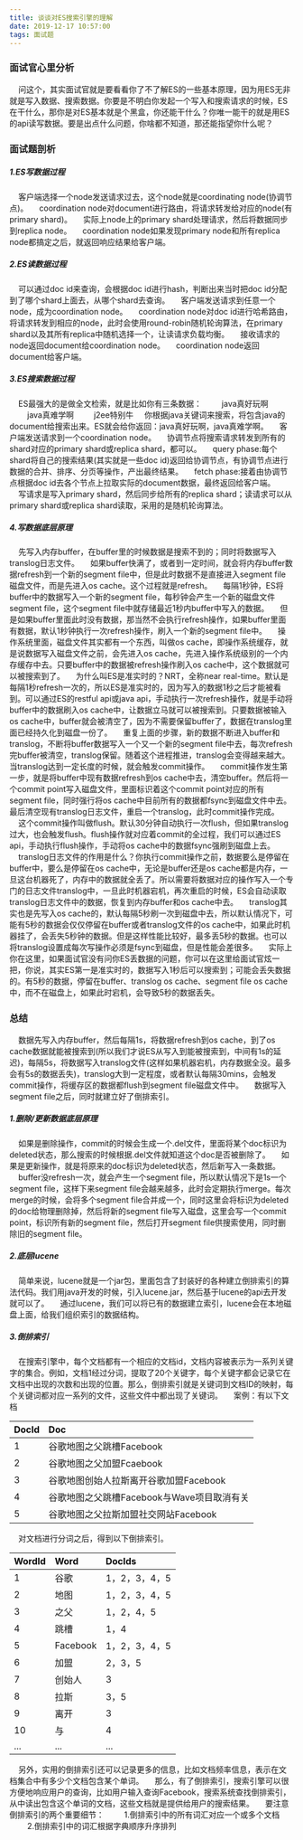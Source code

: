 ```yaml
---
title: 谈谈对ES搜索引擎的理解
date: 2019-12-17 10:57:00
tags: 面试题
---
```

### 面试官心里分析 ###
&nbsp;&nbsp;&nbsp;&nbsp;问这个，其实面试官就是要看看你了不了解ES的一些基本原理，因为用ES无非就是写入数据、搜索数据。你要是不明白你发起一个写入和搜索请求的时候，ES在干什么，那你是对ES基本就是个黑盒，你还能干什么？你唯一能干的就是用ES的api读写数据。要是出点什么问题，你啥都不知道，那还能指望你什么呢？
<!-- more -->
### 面试题剖析 ###
##### 1.ES写数据过程 #####
&nbsp;&nbsp;&nbsp;&nbsp;客户端选择一个node发送请求过去，这个node就是coordinating node(协调节点)。
&nbsp;&nbsp;&nbsp;&nbsp;coordination node对document进行路由，将请求转发给对应的node(有primary shard)。
&nbsp;&nbsp;&nbsp;&nbsp;实际上node上的primary shard处理请求，然后将数据同步到replica node。
&nbsp;&nbsp;&nbsp;&nbsp;coordination node如果发现primary node和所有replica node都搞定之后，就返回响应结果给客户端。
##### 2.ES读数据过程 #####
&nbsp;&nbsp;&nbsp;&nbsp;可以通过doc id来查询，会根据doc id进行hash，判断出来当时把doc id分配到了哪个shard上面去，从哪个shard去查询。
&nbsp;&nbsp;&nbsp;&nbsp;客户端发送请求到任意一个node，成为coordination node。
&nbsp;&nbsp;&nbsp;&nbsp;coordination node对doc id进行哈希路由，将请求转发到相应的node，此时会使用round-robin随机轮询算法，在primary shard以及其所有replica中随机选择一个，让读请求负载均衡。
&nbsp;&nbsp;&nbsp;&nbsp;接收请求的node返回document给coordination node。
&nbsp;&nbsp;&nbsp;&nbsp;coordination node返回document给客户端。
##### 3.ES搜索数据过程 #####
&nbsp;&nbsp;&nbsp;&nbsp;ES最强大的是做全文检索，就是比如你有三条数据：
&nbsp;&nbsp;&nbsp;&nbsp;&nbsp;&nbsp;&nbsp;&nbsp;java真好玩啊
&nbsp;&nbsp;&nbsp;&nbsp;&nbsp;&nbsp;&nbsp;&nbsp;java真难学啊
&nbsp;&nbsp;&nbsp;&nbsp;&nbsp;&nbsp;&nbsp;&nbsp;j2ee特别牛
&nbsp;&nbsp;&nbsp;&nbsp;你根据java关键词来搜索，将包含java的document给搜索出来。ES就会给你返回：java真好玩啊，java真难学啊。
&nbsp;&nbsp;&nbsp;&nbsp;客户端发送请求到一个coordination node。
&nbsp;&nbsp;&nbsp;&nbsp;协调节点将搜索请求转发到所有的shard对应的primary shard或replica shard，都可以。
&nbsp;&nbsp;&nbsp;&nbsp;query phase:每个shard将自己的搜索结果(其实就是一些doc id)返回给协调节点，有协调节点进行数据的合并、排序、分页等操作，产出最终结果。
&nbsp;&nbsp;&nbsp;&nbsp;fetch phase:接着由协调节点根据doc id去各个节点上拉取实际的document数据，最终返回给客户端。
&nbsp;&nbsp;&nbsp;&nbsp;写请求是写入primary shard，然后同步给所有的replica shard；读请求可以从primary shard或replica shard读取，采用的是随机轮询算法。
##### 4.写数据底层原理 #####
&nbsp;&nbsp;&nbsp;&nbsp;先写入内存buffer，在buffer里的时候数据是搜索不到的；同时将数据写入translog日志文件。
&nbsp;&nbsp;&nbsp;&nbsp;如果buffer快满了，或者到一定时间，就会将内存buffer数据refresh到一个新的segment file中，但是此时数据不是直接进入segment file磁盘文件，而是先进入os cache。这个过程就是refresh。
&nbsp;&nbsp;&nbsp;&nbsp;每隔1秒钟，ES将buffer中的数据写入一个新的segment file，每秒钟会产生一个新的磁盘文件segment file，这个segment file中就存储最近1秒内buffer中写入的数据。
&nbsp;&nbsp;&nbsp;&nbsp;但是如果buffer里面此时没有数据，那当然不会执行refresh操作，如果buffer里面有数据，默认1秒钟执行一次refresh操作，刷入一个新的segment file中。
&nbsp;&nbsp;&nbsp;&nbsp;操作系统里面，磁盘文件其实都有一个东西，叫做os cache，即操作系统缓存，就是说数据写入磁盘文件之前，会先进入os cache，先进入操作系统级别的一个内存缓存中去。只要buffer中的数据被refresh操作刷入os cache中，这个数据就可以被搜索到了。
&nbsp;&nbsp;&nbsp;&nbsp;为什么叫ES是准实时的？NRT，全称near real-time。默认是每隔1秒refresh一次的，所以ES是准实时的，因为写入的数据1秒之后才能被看到。可以通过ES的restful api或java api，手动执行一次refresh操作，就是手动将buffer中的数据刷入os cache中，让数据立马就可以被搜索到。只要数据被输入os cache中，buffer就会被清空了，因为不需要保留buffer了，数据在translog里面已经持久化到磁盘一份了。
&nbsp;&nbsp;&nbsp;&nbsp;重复上面的步骤，新的数据不断进入buffer和translog，不断将buffer数据写入一个又一个新的segment file中去，每次refresh完buffer被清空，translog保留。随着这个进程推进，translog会变得越来越大。当translog达到一定长度的时候，就会触发commit操作。
&nbsp;&nbsp;&nbsp;&nbsp;commit操作发生第一步，就是将buffer中现有数据refresh到os cache中去，清空buffer。然后将一个commit point写入磁盘文件，里面标识着这个commit point对应的所有segment file，同时强行将os cache中目前所有的数据都fsync到磁盘文件中去。最后清空现有translog日志文件，重启一个translog，此时commit操作完成。
&nbsp;&nbsp;&nbsp;&nbsp;这个commit操作叫做flush。默认30分钟自动执行一次flush，但如果translog过大，也会触发flush。flush操作就对应着commit的全过程，我们可以通过ES api，手动执行flush操作，手动将os cache中的数据fsync强刷到磁盘上去。
&nbsp;&nbsp;&nbsp;&nbsp;translog日志文件的作用是什么？你执行commit操作之前，数据要么是停留在buffer中，要么是停留在os cache中，无论是buffer还是os cache都是内存，一旦这台机器死了，内存中的数据就全丢了。所以需要将数据对应的操作写入一个专门的日志文件translog中，一旦此时机器宕机，再次重启的时候，ES会自动读取translog日志文件中的数据，恢复到内存buffer和os cache中去。
&nbsp;&nbsp;&nbsp;&nbsp;translog其实也是先写入os cache的，默认每隔5秒刷一次到磁盘中去，所以默认情况下，可能有5秒的数据会仅仅停留在buffer或者translog文件的os cache中，如果此时机器挂了，会丢失5秒钟的数据。但是这样性能比较好，最多丢5秒的数据。也可以将translog设置成每次写操作必须是fsync到磁盘，但是性能会差很多。
&nbsp;&nbsp;&nbsp;&nbsp;实际上你在这里，如果面试官没有问你ES丢数据的问题，你可以在这里给面试官炫一把，你说，其实ES第一是准实时的，数据写入1秒后可以搜索到；可能会丢失数据的。有5秒的数据，停留在buffer、translog os cache、segment file os cache中，而不在磁盘上，如果此时宕机，会导致5秒的数据丢失。
### 总结 ###
&nbsp;&nbsp;&nbsp;&nbsp;数据先写入内存buffer，然后每隔1s，将数据refresh到os cache，到了os cache数据就能被搜索到(所以我们才说ES从写入到能被搜索到，中间有1s的延迟)，每隔5s，将数据写入translog文件(这样如果机器宕机，内存数据全没。最多会有5s的数据丢失)，translog大到一定程度，或者默认每隔30mins，会触发commit操作，将缓存区的数据都flush到segment file磁盘文件中。
&nbsp;&nbsp;&nbsp;&nbsp;数据写入segment file之后，同时就建立好了倒排索引。
##### 1.删除/更新数据底层原理 #####
&nbsp;&nbsp;&nbsp;&nbsp;如果是删除操作，commit的时候会生成一个.del文件，里面将某个doc标识为deleted状态，那么搜索的时候根据.del文件就知道这个doc是否被删除了。
&nbsp;&nbsp;&nbsp;&nbsp;如果是更新操作，就是将原来的doc标识为deleted状态，然后新写入一条数据。
&nbsp;&nbsp;&nbsp;&nbsp;buffer没refresh一次，就会产生一个segment file，所以默认情况下是1s一个segment file，这样下来segment file会越来越多，此时会定期执行merge。每次merge的时候，会将多个segment file合并成一个，同时这里会将标识为deleted的doc给物理删除掉，然后将新的segment file写入磁盘，这里会写一个commit point，标识所有新的segment file，然后打开segment file供搜索使用，同时删除旧的segment file。
##### 2.底层lucene #####
&nbsp;&nbsp;&nbsp;&nbsp;简单来说，lucene就是一个jar包，里面包含了封装好的各种建立倒排索引的算法代码。我们用java开发的时候，引入lucene.jar，然后基于lucene的api去开发就可以了。
&nbsp;&nbsp;&nbsp;&nbsp;通过lucene，我们可以将已有的数据建立索引，lucene会在本地磁盘上面，给我们组织索引的数据结构。
##### 3.倒排索引 #####
&nbsp;&nbsp;&nbsp;&nbsp;在搜索引擎中，每个文档都有一个相应的文档id，文档内容被表示为一系列关键字的集合。例如，文档1经过分词，提取了20个关键字，每个关键字都会记录它在文档中出现的次数和出现的位置。那么，倒排索引就是关键词到文档ID的映射，每个关键词都对应一系列的文件，这些文件中都出现了关键词。
&nbsp;&nbsp;&nbsp;&nbsp;案例：有以下文档

|<font color='#0A0A0A'>DocId</font>|<font color='#0A0A0A'>Doc</font>|
|:-----  |:-----|
|1| 谷歌地图之父跳槽Facebook|
|2| 谷歌地图之父加盟Fcaebook|
|3| 谷歌地图创始人拉斯离开谷歌加盟Facebook|
|4| 谷歌地图之父跳槽Facebook与Wave项目取消有关|
|5| 谷歌地图之父拉斯加盟社交网站Facebook|
&nbsp;&nbsp;&nbsp;&nbsp;对文档进行分词之后，得到以下倒排索引。

|<font color='#0A0A0A'>WordId</font>|<font color='#0A0A0A'>Word</font>|<font color='#0A0A0A'>DocIds</font>|
|:-----|:-----|:-----|
|1| 谷歌|1，2，3，4，5|
|2| 地图|1，2，3，4，5|
|3| 之父|1，2，4，5|
|4| 跳槽|1，4|
|5| Facebook|1，2，3，4，5|
|6| 加盟|2，3，5|
|7| 创始人|3|
|8| 拉斯|3，5|
|9| 离开|3|
|10| 与|4|
|...|...|...|
&nbsp;&nbsp;&nbsp;&nbsp;另外，实用的倒排索引还可以记录更多的信息，比如文档频率信息，表示在文档集合中有多少个文档包含某个单词。
&nbsp;&nbsp;&nbsp;&nbsp;那么，有了倒排索引，搜索引擎可以很方便地响应用户的查询，比如用户输入查询Facebook，搜索系统查找倒排索引，从中读出包含这个单词的文档，这些文档就是提供给用户的搜索结果。
&nbsp;&nbsp;&nbsp;&nbsp;要注意倒排索引的两个重要细节：
&nbsp;&nbsp;&nbsp;&nbsp;&nbsp;&nbsp;&nbsp;&nbsp;1.倒排索引中的所有词汇对应一个或多个文档
&nbsp;&nbsp;&nbsp;&nbsp;&nbsp;&nbsp;&nbsp;&nbsp;2.倒排索引中的词汇根据字典顺序升序排列